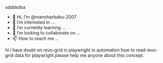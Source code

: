 sdddsdsa
- 👋 Hi, I’m @manoharbabu-2007
- 👀 I’m interested in ...
- 🌱 I’m currently learning ...
- 💞️ I’m looking to collaborate on ...
- 📫 How to reach me ...

<!---
manoharbabu-2007/manoharbabu-2007 is a ✨ special ✨ repository because its `README.md` (this file) appears on your GitHub profile.
You can click the Preview link to take a look at your changes.
--->

hi i have doubt on revo-grid in playwright in automation
how to read revo-grid data for playwright.please help me anyone about this concept.
